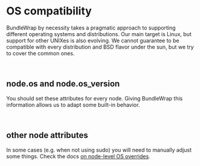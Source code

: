 # OS compatibility

BundleWrap by necessity takes a pragmatic approach to supporting different operating systems and distributions. Our main target is Linux, but support for other UNIXes is also evolving. We cannot guarantee to be compatible with every distribution and BSD flavor under the sun, but we try to cover the common ones.

<br>

## node.os and node.os_version

You should set these attributes for every node. Giving BundleWrap this information allows us to adapt some built-in behavior.

<br>

## other node attributes

In some cases (e.g. when not using sudo) you will need to manually adjust some things. Check the docs [on node-level OS overrides](../repo/nodes.py.md#os-compatibility-overrides).
